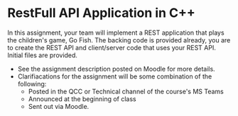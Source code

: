 # RestFull API Application in C++

In this assignment, your team will implement a REST application that plays the children's game, Go Fish. The backing code is provided already, you are to create the REST API and client/server code that uses your REST API. Initial files are provided.

* See the assignment description posted on Moodle for more details.
* Clarifiacations for the assignment will be some combination of the following:
   * Posted in the QCC or Technical channel of the course's MS Teams
   * Announced at the beginning of class
   * Sent out via Moodle. 
